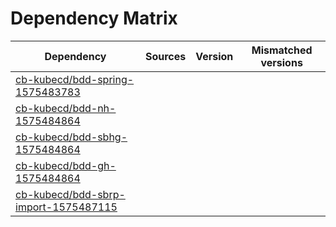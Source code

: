 # Dependency Matrix

Dependency | Sources | Version | Mismatched versions
---------- | ------- | ------- | -------------------
[cb-kubecd/bdd-spring-1575483783](https://github.com/cb-kubecd/bdd-spring-1575483783.git) |  | []() | 
[cb-kubecd/bdd-nh-1575484864](https://github.com/cb-kubecd/bdd-nh-1575484864.git) |  | []() | 
[cb-kubecd/bdd-sbhg-1575484864](https://github.com/cb-kubecd/bdd-sbhg-1575484864.git) |  | []() | 
[cb-kubecd/bdd-gh-1575484864](https://github.com/cb-kubecd/bdd-gh-1575484864.git) |  | []() | 
[cb-kubecd/bdd-sbrp-import-1575487115](https://github.com/cb-kubecd/bdd-sbrp-import-1575487115.git) |  | []() | 
